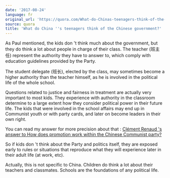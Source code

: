 ```yaml
---
date: '2017-08-24'
language: fr
original_url: 'https://quora.com/What-do-Chinas-teenagers-think-of-the-Chinese-government/answer/Clément-Renaud'
source: quora
title: 'What do China ''s teenagers think of the Chinese government?'
---
```


As Paul mentioned, the kids don 't think much about the government, but
they do think a lot about people in charge of their class. The teacher
(班主任) represent the authority they have to answer to, which comply
with education guidelines provided by the Party.

The student delegate (班长), elected by the class, may sometimes become
a higher authority than the teacher himself, as he is involved in the
political life of the whole school.

Questions related to justice and fairness in treatment are actually very
important to most kids. They experience with authority in the classroom
determine to a large extent how they consider political power in their
future life. The kids that were involved in the school affairs may end
up in Communist youth or with party cards, and later on become leaders
in their own right.

You can read my answer for more precision about that : [Clément
Renaud 's answer to How does promotion work within the Chinese Communist
party?](http://quora.com/How-does-promotion-work-within-the-Chinese-Communist-party/answer/Cl%C3%A9ment-Renaud)

So if kids don 't think about the Party and politics itself, they are
exposed early to rules or situations that reproduce what they will
experience later in their adult life (at work, etc).

Actually, this is not specific to China. Children do think a lot about
their teachers and classmates. Schools are the foundations of any
political life.
